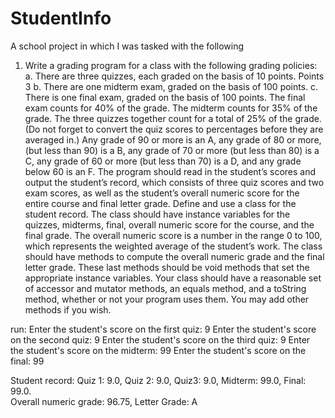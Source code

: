 # StudentInfo
A school project in which I was tasked with the following


1. Write a grading program for a class with the following grading policies: 
a. There are three quizzes, each graded on the basis of 10 points.         Points 3
b. There are one midterm exam, graded on the basis of 100 points.
c. There is one final exam, graded on the basis of 100 points.
The final exam counts for 40% of the grade. The midterm counts for 35% of the grade. The three quizzes together count for a total of 25% of the grade. (Do not forget to convert the quiz scores to percentages before they are averaged in.)
Any grade of 90 or more is an A, any grade of 80 or more, (but less than 90) is a B, any grade of 70 or more (but less than 80) is a C, any grade of 60 or more (but less than 70) is a D, and any grade below 60 is an F. The program should read in the student’s scores and output the student’s record, which consists of three quiz scores and two exam scores, as well as the student’s overall numeric score for the entire course and final letter grade.
Define and use a class for the student record. The class should have instance variables for the quizzes, midterms, final, overall numeric score for the course, and the final grade. The overall numeric score is a number in the range 0 to 100, which represents the weighted average of the student’s work. The class should have methods to compute the overall numeric grade and the final letter grade. These last methods should be void methods that set the appropriate instance variables. Your class should have a reasonable set of accessor and mutator methods, an equals method, and a toString method, whether or not your program uses them. You may add other methods if you wish.



run:
Enter the student's score on the first quiz: 9
Enter the student's score on the second quiz: 9
Enter the student's score on the third quiz: 9
Enter the student's score on the midterm: 99
Enter the student's score on the final: 99

Student record: 
Quiz 1: 9.0, Quiz 2: 9.0, Quiz3: 9.0, Midterm: 99.0, Final: 99.0.  
Overall numeric grade: 96.75, Letter Grade: A
